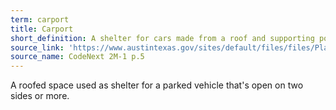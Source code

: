 ```yaml
---
term: carport
title: Carport
short_definition: A shelter for cars made from a roof and supporting posts. Carports are typically located next to a home.
source_link: 'https://www.austintexas.gov/sites/default/files/files/Planning/CodeNEXT/ALDC_PRD_23_LandDevelopmentCode_Combined_2017_0130_web.pdf'
source_name: CodeNext 2M-1 p.5
---
```



A roofed space used as shelter for a parked vehicle that's open on two sides or more.